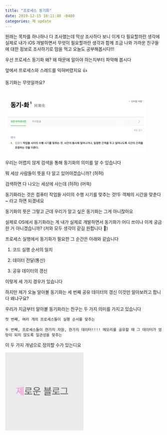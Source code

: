 ```yaml
---
title: "프로세스 동기화"
date: 2019-12-15 10:11:40 -0400
categories: 졔 update
---
```




원래는 목차를 하나하나 다 조사했는데 막상 조사하다 보니 이게 다 필요할까란 생각에 실제로 내가 iOS 개발하면서 무엇이 필요할까란 생각과 함께 조금 나와 가까운 친구들에 대한 정보로 조사하기로 맘을 먹고 오늘도 공부해봅시다!!!




우선 프로세스 동기화 왜? 왜 때문에 알아야 하는지부터 파악해 봅시다

앞에서 프로세스와 스레드를 익혀버렸지요 👍




동기화는 무엇일까요?

#

[<img width="450" src="/assets/images/post_cs/cs01.png" alt="동기화 사전의미">](https://ko.dict.naver.com/#/entry/koko/c87745f72cd7428889a06f982a904e4a)



우리는 어렵지 않게 검색을 통해 동기화의 의미를 알 수 있습니다

뭐 세상 사람들이 뜻을 다 알고 있어야겠습니까? (허허)

검색하면 다 나오는 세상에 사는데 (허허) (머쓱)

동기화라는 것은 컴퓨터 작업들 사이의 수행 시기를 맞추는 것!두 객체의 시간을 맞춘다~ 라고 하면 되겠네요




동기화의 뜻은 그렇고 근데 우리가 알고 싶은 동기화는 그게 아니잖아요

실제로 OS에서 동기화라는 게 내가 실제로 개발하면서 동기화가 어디 쓰이나 이게 궁금한 거 아니겠습니까? (저와 모두 생각이 같길 원합니다 🙏)





프로세스 실행에서 동기화가 필요한 그 순간은 아래와 같습니다

1. 코드 실행 순서의 일치

2. 데이터 전달(통신)

3. 공유 데이터의 갱신

이렇게 세 가지 경우가 있습니다




하지만 제가 오늘 알아볼 동기화는 세 번째 공유 데이터의 갱신 이것만 알아보려고 합니다 왜냐구요?

우리가 지금부터 알아볼 동기화라는 친구는 두 가지 의미를 가지고 있습니다

```
첫 번째, 여러 개의 프로세스들이 실행 순서를 맞추는

두 번째, 프로세스들이 한가지 자원, 한가지 데이터!!!! 메모리를 공유할 때 그 데이터가 엉망이 되지 않도록 일관성을 맞추는
```

이 두 가지 개념으로 정의할 수가 있는디요




[<img width="250" src="/assets/images/avatar.jpg" alt="졔로운블로그">](https://blog.naver.com/taerg89)
